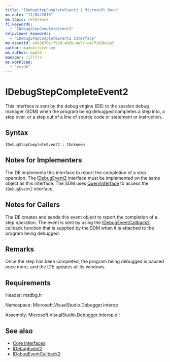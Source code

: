 ```yaml
---
title: "IDebugStepCompleteEvent2 | Microsoft Docs"
ms.date: "11/04/2016"
ms.topic: reference
f1_keywords:
  - "IDebugStepCompleteEvent2"
helpviewer_keywords:
  - "IDebugStepCompleteEvent2 interface"
ms.assetid: eba2b76e-f90d-486b-ae5c-c47f1b8ba2e5
author: madskristensen
ms.author: madsk
manager: jillfra
ms.workload:
  - "vssdk"
---
```

# IDebugStepCompleteEvent2
This interface is sent by the debug engine (DE) to the session debug manager (SDM) when the program being debugged completes a step into, a step over, or a step out of a line of source code or statement or instruction.

## Syntax

```
IDebugStepCompleteEvent2 : IUnknown
```

## Notes for Implementers
 The DE implements this interface to report the completion of a step operation. The [IDebugEvent2](../../../extensibility/debugger/reference/idebugevent2.md) interface must be implemented on the same object as this interface. The SDM uses [QueryInterface](/cpp/atl/queryinterface) to access the `IDebugEvent2` interface.

## Notes for Callers
 The DE creates and sends this event object to report the completion of a step operation. The event is sent by using the [IDebugEventCallback2](../../../extensibility/debugger/reference/idebugeventcallback2.md) callback function that is supplied by the SDM when it is attached to the program being debugged.

## Remarks
 Once the step has been completed, the program being debugged is paused once more, and the IDE updates all its windows.

## Requirements
 Header: msdbg.h

 Namespace: Microsoft.VisualStudio.Debugger.Interop

 Assembly: Microsoft.VisualStudio.Debugger.Interop.dll

## See also
- [Core Interfaces](../../../extensibility/debugger/reference/core-interfaces.md)
- [IDebugEvent2](../../../extensibility/debugger/reference/idebugevent2.md)
- [IDebugEventCallback2](../../../extensibility/debugger/reference/idebugeventcallback2.md)